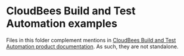 # CloudBees Build and Test Automation examples

Files in this folder complement mentions in [CloudBees Build and Test Automation product documentation](https://docs.cloudbees.com/docs/cloudbees-accelerator/latest/). As such, they are not standalone.

